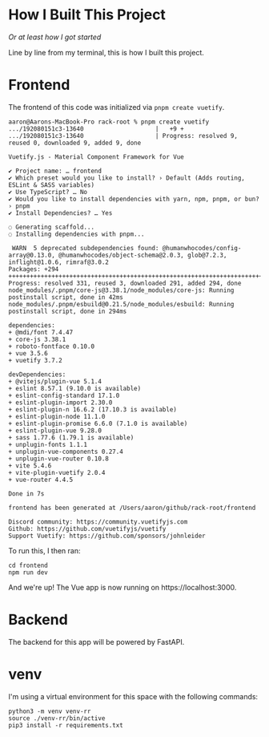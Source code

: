 # How I Built This Project
*Or at least how I got started*

Line by line from my terminal, this is how I built this project.

# Frontend

The frontend of this code was initialized via `pnpm create vuetify`.

```
aaron@Aarons-MacBook-Pro rack-root % pnpm create vuetify
.../192080151c3-13640                    |   +9 +
.../192080151c3-13640                    | Progress: resolved 9, reused 0, downloaded 9, added 9, done

Vuetify.js - Material Component Framework for Vue

✔ Project name: … frontend
✔ Which preset would you like to install? › Default (Adds routing, ESLint & SASS variables)
✔ Use TypeScript? … No
✔ Would you like to install dependencies with yarn, npm, pnpm, or bun? › pnpm
✔ Install Dependencies? … Yes

◌ Generating scaffold...
◌ Installing dependencies with pnpm...

 WARN  5 deprecated subdependencies found: @humanwhocodes/config-array@0.13.0, @humanwhocodes/object-schema@2.0.3, glob@7.2.3, inflight@1.0.6, rimraf@3.0.2
Packages: +294
++++++++++++++++++++++++++++++++++++++++++++++++++++++++++++++++++++++++++++++++++++++++++++++++++++++++++++++++++++++++++++++++++++++++++++++++++++++++++++++++++++++++++++++++++++++++++++++++++++++++++++++++++++++++++++++++++++++
Progress: resolved 331, reused 3, downloaded 291, added 294, done
node_modules/.pnpm/core-js@3.38.1/node_modules/core-js: Running postinstall script, done in 42ms
node_modules/.pnpm/esbuild@0.21.5/node_modules/esbuild: Running postinstall script, done in 294ms

dependencies:
+ @mdi/font 7.4.47
+ core-js 3.38.1
+ roboto-fontface 0.10.0
+ vue 3.5.6
+ vuetify 3.7.2

devDependencies:
+ @vitejs/plugin-vue 5.1.4
+ eslint 8.57.1 (9.10.0 is available)
+ eslint-config-standard 17.1.0
+ eslint-plugin-import 2.30.0
+ eslint-plugin-n 16.6.2 (17.10.3 is available)
+ eslint-plugin-node 11.1.0
+ eslint-plugin-promise 6.6.0 (7.1.0 is available)
+ eslint-plugin-vue 9.28.0
+ sass 1.77.6 (1.79.1 is available)
+ unplugin-fonts 1.1.1
+ unplugin-vue-components 0.27.4
+ unplugin-vue-router 0.10.8
+ vite 5.4.6
+ vite-plugin-vuetify 2.0.4
+ vue-router 4.4.5

Done in 7s

frontend has been generated at /Users/aaron/github/rack-root/frontend

Discord community: https://community.vuetifyjs.com
Github: https://github.com/vuetifyjs/vuetify
Support Vuetify: https://github.com/sponsors/johnleider
```

To run this, I then ran:

```
cd frontend
npm run dev
```

And we're up! The Vue app is now running on https://localhost:3000.

# Backend

The backend for this app will be powered by FastAPI.


# venv

I'm using a virtual environment for this space with the following commands:

```
python3 -m venv venv-rr
source ./venv-rr/bin/active
pip3 install -r requirements.txt
```
